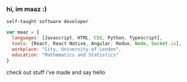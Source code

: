 ### hi, im maaz :)

 `self-taught software developer`


```javascript
var maaz = {
  languages: [Javascript, HTML, CSS, Python, Typescript],
  tools: [React, React Native, Angular, Redux, Node, Socket.io],
  workplace: "City, University of London",
  education: "Mathematics and Statistics"
}
```

check out stuff i've made and say hello
